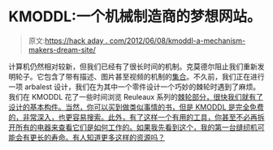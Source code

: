 # KMODDL:一个机械制造商的梦想网站。

> 原文:[https://hack aday . com/2012/06/08/kmoddl-a-mechanism-makers-dream-site/](https://hackaday.com/2012/06/08/kmoddl-a-mechanism-makers-dream-site/)

计算机仍然相对较新，但我们已经有了很长时间的机制。克莫德尔阻止我们重新发明轮子。它包含了带有描述、图片甚至视频的机制的[集合](http://kmoddl.library.cornell.edu/collection-toc.php)。不久前，我们正在进行一项 arbalest 设计，我们在为其中一个零件设计一个巧妙的棘轮时遇到了麻烦。我们在 KMODDL 花了一些时间浏览 Reuleaux 系列的[棘轮部分，很快我们就有了设计的基本构件。当然，你可以买到做类似事情的书，但是 KMODDL 是完全免费的，非常深入，也更容易搜索。此外，有了这样一个有用的工具，你甚至不必再拆开所有的电器来查看它们是如何工作的。如果我先看到这个，我的第一台缝纫机可能会有更长的寿命。有人知道更多这样的资源吗？](http://kmoddl.library.cornell.edu/model.php?cat=N)